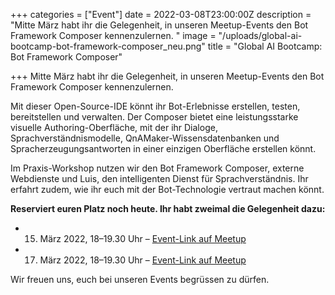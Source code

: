 +++
categories = ["Event"]
date = 2022-03-08T23:00:00Z
description = "Mitte März habt ihr die Gelegenheit, in unseren Meetup-Events den Bot Framework Composer kennenzulernen. "
image = "/uploads/global-ai-bootcamp-bot-framework-composer_neu.png"
title = "Global AI Bootcamp: Bot Framework Composer"

+++
Mitte März habt ihr die Gelegenheit, in unseren Meetup-Events den Bot Framework Composer kennenzulernen.

Mit dieser Open-Source-IDE könnt ihr Bot-Erlebnisse erstellen, testen, bereitstellen und verwalten. Der Composer bietet eine leistungsstarke visuelle Authoring-Oberfläche, mit der ihr Dialoge, Sprachverständnismodelle, QnAMaker-Wissensdatenbanken und Spracherzeugungsantworten in einer einzigen Oberfläche erstellen könnt.

Im Praxis-Workshop nutzen wir den Bot Framework Composer, externe Webdienste und Luis, den intelligenten Dienst für Sprachverständnis. Ihr erfahrt zudem, wie ihr euch mit der Bot-Technologie vertraut machen könnt.

**Reserviert euren Platz noch heute. Ihr habt zweimal die Gelegenheit dazu:**

* 15. März 2022, 18–19.30 Uhr – [Event-Link auf Meetup](https://www.meetup.com/de-DE/AI-and-Intelligent-Cloud/events/283340793 "Global AI Bootcamp: Bot Framework Composer")
* 17. März 2022, 18–19.30 Uhr – [Event-Link auf Meetup](https://www.meetup.com/de-DE/Azure-Basel-User-Group/events/283354252 "Jetzt Platz sichern am Bot-Event")

Wir freuen uns, euch bei unseren Events begrüssen zu dürfen.